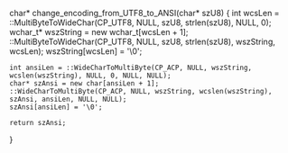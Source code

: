 char* change_encoding_from_UTF8_to_ANSI(char* szU8)
{
	int wcsLen = ::MultiByteToWideChar(CP_UTF8, NULL, szU8, strlen(szU8), NULL, 0);
	wchar_t* wszString = new wchar_t[wcsLen + 1];
	::MultiByteToWideChar(CP_UTF8, NULL, szU8, strlen(szU8), wszString, wcsLen);
	wszString[wcsLen] = '\0';

	int ansiLen = ::WideCharToMultiByte(CP_ACP, NULL, wszString, wcslen(wszString), NULL, 0, NULL, NULL);
	char* szAnsi = new char[ansiLen + 1];
	::WideCharToMultiByte(CP_ACP, NULL, wszString, wcslen(wszString), szAnsi, ansiLen, NULL, NULL);
	szAnsi[ansiLen] = '\0';

	return szAnsi;
}

